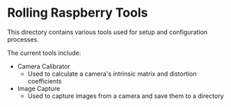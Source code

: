 # Rolling Raspberry Tools
This directory contains various tools used for setup and configuration processes.

The current tools include:
* Camera Calibrator
  - Used to calculate a camera's intrinsic matrix and distortion coefficients
* Image Capture
  - Used to capture images from a camera and save them to a directory
